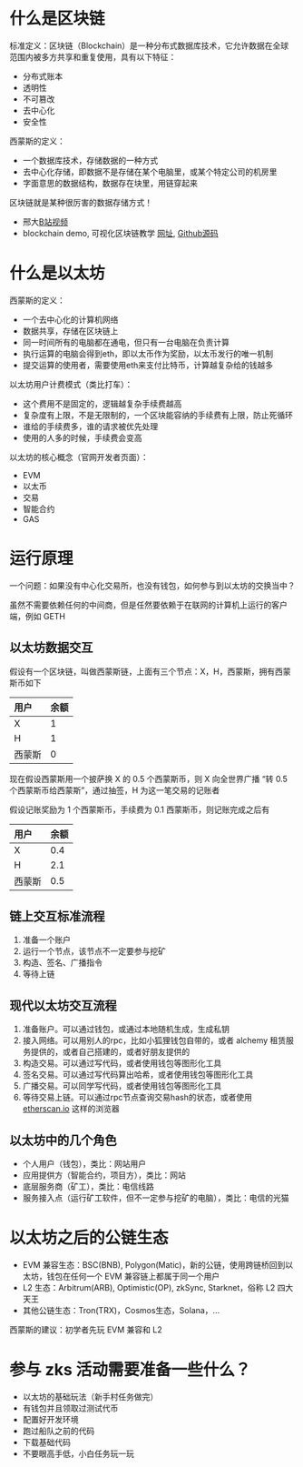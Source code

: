 # 什么是区块链

标准定义：区块链（Blockchain）是一种分布式数据库技术，它允许数据在全球范围内被多方共享和重复使用，具有以下特征：

- 分布式账本
- 透明性
- 不可篡改
- 去中心化
- 安全性

西蒙斯的定义：

- 一个数据库技术，存储数据的一种方式
- 去中心化存储，即数据不是存储在某个电脑里，或某个特定公司的机房里
- 字面意思的数据结构，数据存在块里，用链穿起来

区块链就是某种很厉害的数据存储方式！

- 邢大[B站视频](https://www.bilibili.com/video/BV1154y1t7Jd)
- blockchain demo, 可视化区块链教学 [网址](https://andersbrownworth.com/blockchain/), [Github源码](https://github.com/anders94/blockchain-demo/)

# 什么是以太坊

西蒙斯的定义：

- 一个去中心化的计算机网络
- 数据共享，存储在区块链上
- 同一时间所有的电脑都在通电，但只有一台电脑在负责计算
- 执行运算的电脑会得到eth，即以太币作为奖励，以太币发行的唯一机制
- 提交运算的使用者，需要使用eth来支付比特币，计算越复杂给的钱越多

以太坊用户计费模式（类比打车）：

- 这个费用不是固定的，逻辑越复杂手续费越高
- 复杂度有上限，不是无限制的，一个区块能容纳的手续费有上限，防止死循环
- 谁给的手续费多，谁的请求被优先处理
- 使用的人多的时候，手续费会变高

以太坊的核心概念（官网开发者页面）：

- EVM
- 以太币
- 交易
- 智能合约
- GAS

# 运行原理

一个问题：如果没有中心化交易所，也没有钱包，如何参与到以太坊的交换当中？

虽然不需要依赖任何的中间商，但是任然要依赖于在联网的计算机上运行的客户端，例如 GETH

## 以太坊数据交互

假设有一个区块链，叫做西蒙斯链，上面有三个节点：X，H，西蒙斯，拥有西蒙斯币如下

| 用户   | 余额 |
| :----- | :--- |
| X      | 1    |
| H      | 1    |
| 西蒙斯 | 0    |

现在假设西蒙斯用一个披萨换 X 的 0.5 个西蒙斯币，则 X 向全世界广播 “转 0.5 个西蒙斯币给西蒙斯”，通过抽签，H 为这一笔交易的记账者

假设记账奖励为 1 个西蒙斯币，手续费为 0.1 西蒙斯币，则记账完成之后有

| 用户   | 余额 |
| :----- | :--- |
| X      | 0.4   |
| H      | 2.1  |
| 西蒙斯 | 0.5    |

## 链上交互标准流程

1. 准备一个账户
2. 运行一个节点，该节点不一定要参与挖矿
3. 构造、签名、广播指令
4. 等待上链

## 现代以太坊交互流程

1. 准备账户。可以通过钱包，或通过本地随机生成，生成私钥
2. 接入网络。可以用别人的rpc，比如小狐狸钱包自带的，或者 alchemy 租赁服务提供的，或者自己搭建的，或者好朋友提供的
3. 构造交易。可以通过写代码，或者使用钱包等图形化工具
4. 签名交易。可以通过写代码算出哈希，或者使用钱包等图形化工具
5. 广播交易。可以同学写代码，或者使用钱包等图形化工具
6. 等待交易上链。可以通过rpc节点查询交易hash的状态，或者使用 [etherscan.io](https://etherscan.io/) 这样的浏览器

## 以太坊中的几个角色

- 个人用户（钱包），类比：网站用户
- 应用提供方（智能合约，项目方），类比：网站
- 底层服务商（矿工），类比：电信线路
- 服务接入点（运行矿工软件，但不一定参与挖矿的电脑），类比：电信的光猫

# 以太坊之后的公链生态

- EVM 兼容生态：BSC(BNB), Polygon(Matic)，新的公链，使用跨链桥回到以太坊，钱包在任何一个 EVM 兼容链上都属于同一个用户
- L2 生态：Arbitrum(ARB), Optimistic(OP), zkSync, Starknet，俗称 L2 四大天王
- 其他公链生态：Tron(TRX)，Cosmos生态，Solana，...

西蒙斯的建议：初学者先玩 EVM 兼容和 L2

# 参与 zks 活动需要准备一些什么？

- 以太坊的基础玩法（新手村任务做完）
- 有钱包并且领取过测试代币
- 配置好开发环境
- 跑过船队之前的代码
- 下载基础代码
- 不要眼高手低，小白任务玩一玩
